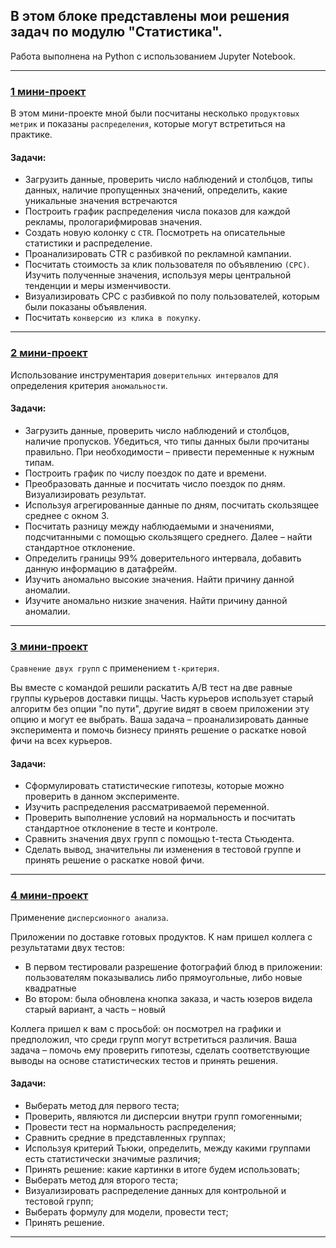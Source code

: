 ## В этом блоке представлены мои решения задач по модулю **"Статистика"**.

Работа выполнена на Python с использованием Jupyter Notebook. 

<hr>

### [1 мини-проект](https://github.com/ElenaAnalyst/stat_homeworks/blob/main/1_lesson.ipynb)
В этом мини-проекте мной были посчитаны несколько `продуктовых метрик` и показаны `распределения`, которые могут встретиться на практике.

#### Задачи: 
* Загрузить данные, проверить число наблюдений и столбцов, типы данных, наличие пропущенных значений, определить, какие уникальные значения встречаются
* Построить график распределения числа показов для каждой рекламы, прологарифмировав значения.
* Создать новую колонку c `CTR`. Посмотреть на описательные статистики и распределение.
* Проанализировать CTR с разбивкой по рекламной кампании.
* Посчитать стоимость за клик пользователя по объявлению `(CPC)`. Изучить полученные значения, используя меры центральной тенденции и меры изменчивости.
* Визуализировать CPC с разбивкой по полу пользователей, которым были показаны объявления.
* Посчитать `конверсию из клика в покупку`.

<hr>

### [2 мини-проект](https://github.com/ElenaAnalyst/stat_homeworks/blob/main/2_lesson.ipynb)
Использование инструментария `доверительных интервалов` для определения критерия `аномальности`.

#### Задачи: 
* Загрузить данные, проверить число наблюдений и столбцов, наличие пропусков. Убедиться, что типы данных были прочитаны правильно. При необходимости – привести переменные к нужным типам.
* Построить график по числу поездок по дате и времени.
* Преобразовать данные и посчитать число поездок по дням. Визуализировать результат.
* Используя агрегированные данные по дням, посчитать скользящее среднее с окном 3. 
* Посчитать разницу между наблюдаемыми и значениями, подсчитанными с помощью скользящего среднего. Далее – найти стандартное отклонение.
* Определить границы 99% доверительного интервала, добавить данную информацию в датафрейм.
* Изучить аномально высокие значения. Найти причину данной аномалии.
* Изучите аномально низкие значения. Найти причину данной аномалии.

<hr>

### [3 мини-проект](https://github.com/ElenaAnalyst/stat_homeworks/blob/main/3_lesson.ipynb)
`Сравнение двух групп` с применением `t-критерия`.

Вы вместе с командой решили раскатить A/B тест на две равные группы курьеров доставки пиццы. Часть курьеров использует старый алгоритм без опции "по пути", другие видят в своем приложении эту опцию и могут ее выбрать. Ваша задача – проанализировать данные эксперимента и помочь бизнесу принять решение о раскатке новой фичи на всех курьеров.

#### Задачи: 
* Сформулировать статистические гипотезы, которые можно проверить в данном эксперименте.
* Изучить распределения рассматриваемой переменной.
* Проверить выполнение условий на нормальность и посчитать стандартное отклонение в тесте и контроле.
* Сравнить значения двух групп с помощью t-теста Стьюдента.
* Сделать вывод, значительны ли изменения в тестовой группе и принять решение о раскатке новой фичи.

<hr>

### [4 мини-проект](https://github.com/ElenaAnalyst/stat_homeworks/blob/main/4_lesson.ipynb)
Применение `дисперсионного анализа`.

Приложении по доставке готовых продуктов. К нам пришел коллега с результатами двух тестов:

* В первом тестировали разрешение фотографий блюд в приложении: пользователям показывались либо прямоугольные, либо новые квадратные
* Во втором: была обновлена кнопка заказа, и часть юзеров видела старый вариант, а часть – новый

Коллега пришел к вам с просьбой: он посмотрел на графики и предположил, что среди групп могут встретиться различия. Ваша задача – помочь ему проверить гипотезы, сделать соответствующие выводы на основе статистических тестов и принять решения.

#### Задачи: 
* Выберать метод для первого теста;
* Проверить, являются ли дисперсии внутри групп гомогенными;
* Провести тест на нормальность распределения;
* Сравнить средние в представленных группах;
* Используя критерий Тьюки, определить, между какими группами есть статистически значимые различия;
* Принять решение: какие картинки в итоге будем использовать;
* Выберать метод для второго теста;
* Визуализировать распределение данных для контрольной и тестовой групп;
* Выберать формулу для модели, провести тест;
* Принять решение.

<hr>
